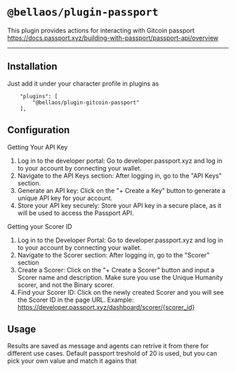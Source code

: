 # `@bellaos/plugin-passport`

This plugin provides actions for interacting with Gitcoin passport
https://docs.passport.xyz/building-with-passport/passport-api/overview

---

## Installation

Just add it under your character profile in plugins as

```
    "plugins": [
        "@bellaos/plugin-gitcoin-passport"
    ],
```

## Configuration

Getting Your API Key

1. Log in to the developer portal: Go to developer.passport.xyz and log in to your account by connecting your wallet.
2. Navigate to the API Keys section: After logging in, go to the "API Keys" section.
3. Generate an API key: Click on the "+ Create a Key" button to generate a unique API key for your account.
4. Store your API key securely: Store your API key in a secure place, as it will be used to access the Passport API.

Getting your Scorer ID

1. Log in to the Developer Portal: Go to developer.passport.xyz and log in to your account by connecting your wallet.
2. Navigate to the Scorer section: After logging in, go to the "Scorer" section
3. Create a Scorer: Click on the "+ Create a Scorer" button and input a Scorer name and description. Make sure you use the Unique Humanity scorer, and not the Binary scorer.
4. Find your Scorer ID: Click on the newly created Scorer and you will see the Scorer ID in the page URL.
   Example: https://developer.passport.xyz/dashboard/scorer/{scorer_id}

## Usage

Results are saved as message and agents can retrive it from there for different use cases.
Default passport treshold of 20 is used, but you can pick your own value and match it agains that
